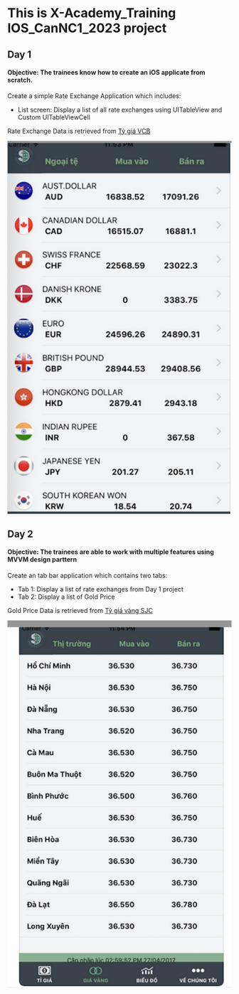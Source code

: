 # This is X-Academy_Training IOS_CanNC1_2023 project #

## Day 1 ##

#### Objective: The trainees know how to create an iOS applicate from scratch. ####

Create a simple Rate Exchange Application which includes:

- List screen: Display a list of all rate exchanges using UITableView and Custom UITableViewCell

Rate Exchange Data is retrieved from [Tỷ giá VCB](https://portal.vietcombank.com.vn/Usercontrols/TVPortal.TyGia/pXML.aspx)

![Rate Exchange Screen](./Requirements/Screen-1.png)


## Day 2 ##

#### Objective: The trainees are able to work with multiple features using MVVM design parttern ####

Create an tab bar application which contains two tabs:

- Tab 1: Display a list of rate exchanges from Day 1 project
- Tab 2: Display a list of Gold Price

Gold Price Data is retrieved from [Tỷ giá vàng SJC](https://www.sjc.com.vn/xml/tygiavang.xml)

![Tabbar Screen](./Requirements/Screen-2.png)